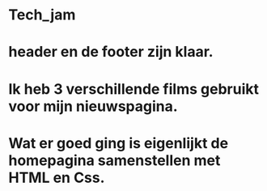 # Tech_jam
# header en de footer zijn klaar.
# Ik heb 3 verschillende films gebruikt voor mijn nieuwspagina.
# Wat er goed ging is eigenlijkt de homepagina samenstellen met HTML en Css.
